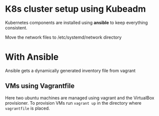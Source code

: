 # K8s cluster setup using Kubeadm
Kubernetes components are installed using **ansible** to keep everything consistent.

Move the network files to /etc/systemd/network directory

# With Ansible
Ansible gets a dynamically generated inventory file from vagrant

## VMs using Vagrantfile
Here two ubuntu machines are managed using vagrant and the VirtualBox provisioner.
To provision VMs run
`vagrant up` in the directory where `vagrantfile` is placed.
